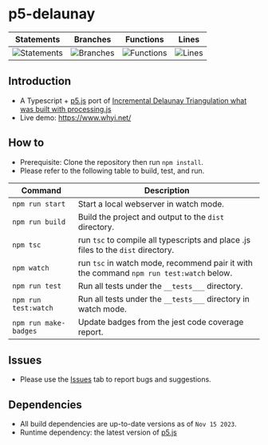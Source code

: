 # p5-delaunay

| Statements                  | Branches                | Functions                 | Lines             |
| --------------------------- | ----------------------- | ------------------------- | ----------------- |
| ![Statements](https://img.shields.io/badge/statements-98.76%25-brightgreen.svg?style=flat) | ![Branches](https://img.shields.io/badge/branches-91.66%25-brightgreen.svg?style=flat) | ![Functions](https://img.shields.io/badge/functions-100%25-brightgreen.svg?style=flat) | ![Lines](https://img.shields.io/badge/lines-98.73%25-brightgreen.svg?style=flat) |

## Introduction
* A Typescript + [p5.js](https://github.com/processing/p5.js) port of [Incremental Delaunay Triangulation what was built with processing.js](https://github.com/whyi/Delaunay)
* Live demo: https://www.whyi.net/

## How to
* Prerequisite: Clone the repository then run ```npm install```.
* Please refer to the following table to build, test, and run.

| Command                   | Description                                                                                     |
| ------------------------- | ----------------------------------------------------------------------------------------------- |
| ```npm run start```       | Start a local webserver in watch mode.                                                          |
| ```npm run build```       | Build the project and output to the ```dist``` directory.                                       |
| ```npm tsc```             | run ```tsc``` to compile all typescripts and place .js files to the ```dist``` directory.       |
| ```npm watch```           | run ```tsc``` in watch mode, recommend pair it with the command ```npm run test:watch``` below. |
| ```npm run test```        | Run all tests under the ```__tests___``` directory.                                             |
| ```npm run test:watch```  | Run all tests under the ```__tests___``` directory in watch mode.                               |
| ```npm run make-badges``` | Update badges from the jest code coverage report.                                               |

## Issues
* Please use the [Issues](https://github.com/whyi/p5-delaunay/issues) tab to report bugs and suggestions.

## Dependencies
* All build dependencies are up-to-date versions as of ```Nov 15 2023```.
* Runtime dependency: the latest version of [p5.js](https://github.com/processing/p5.js)
